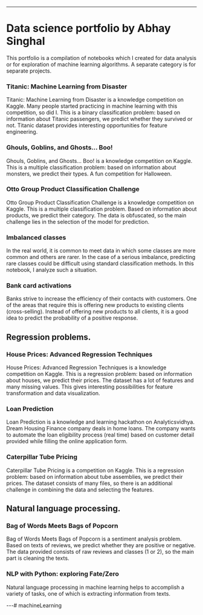 

---

# Data science portfolio by Abhay Singhal

This portfolio is a compilation of notebooks which I created for data analysis or for exploration of machine learning algorithms. A separate category is for separate projects.


### Titanic: Machine Learning from Disaster

Titanic: Machine Learning from Disaster is a knowledge competition on Kaggle. Many people started practicing in machine learning with this competition, so did I. This is a binary classification problem: based on information about Titanic passengers, we predict whether they survived or not. Titanic dataset provides interesting opportunities for feature engineering.

### Ghouls, Goblins, and Ghosts... Boo!

Ghouls, Goblins, and Ghosts... Boo! is a knowledge competition on Kaggle. This is a multiple classification problem: based on information about monsters, we predict their types. A fun competition for Halloween.

### Otto Group Product Classification Challenge

Otto Group Product Classification Challenge is a knowledge competition on Kaggle. This is a multiple classification problem. Based on information about products, we predict their category. The data is obfuscated, so the main challenge lies in the selection of the model for prediction.

### Imbalanced classes

In the real world, it is common to meet data in which some classes are more common and others are rarer. In the case of a serious imbalance, predicting rare classes could be difficult using standard classification methods. In this notebook, I analyze such a situation.

### Bank card activations

Banks strive to increase the efficiency of their contacts with customers. One of the areas that require this is offering new products to existing clients (cross-selling). Instead of offering new products to all clients, it is a good idea to predict the probability of a positive response.

## Regression problems.

### House Prices: Advanced Regression Techniques

House Prices: Advanced Regression Techniques is a knowledge competition on Kaggle. This is a regression problem: based on information about houses, we predict their prices. The dataset has a lot of features and many missing values. This gives interesting possibilities for feature transformation and data visualization.

### Loan Prediction

Loan Prediction is a knowledge and learning hackathon on Analyticsvidhya. Dream Housing Finance company deals in home loans. The company wants to automate the loan eligibility process (real time) based on customer detail provided while filling the online application form.

### Caterpillar Tube Pricing

Caterpillar Tube Pricing is a competition on Kaggle. This is a regression problem: based on information about tube assemblies, we predict their prices. The dataset consists of many files, so there is an additional challenge in combining the data and selecting the features.

## Natural language processing.

### Bag of Words Meets Bags of Popcorn

Bag of Words Meets Bags of Popcorn is a sentiment analysis problem. Based on texts of reviews, we predict whether they are positive or negative. The data provided consists of raw reviews and classes (1 or 2), so the main part is cleaning the texts.

### NLP with Python: exploring Fate/Zero

Natural language processing in machine learning helps to accomplish a variety of tasks, one of which is extracting information from texts.

---#   m a c h i n e L e a r n i n g  
 